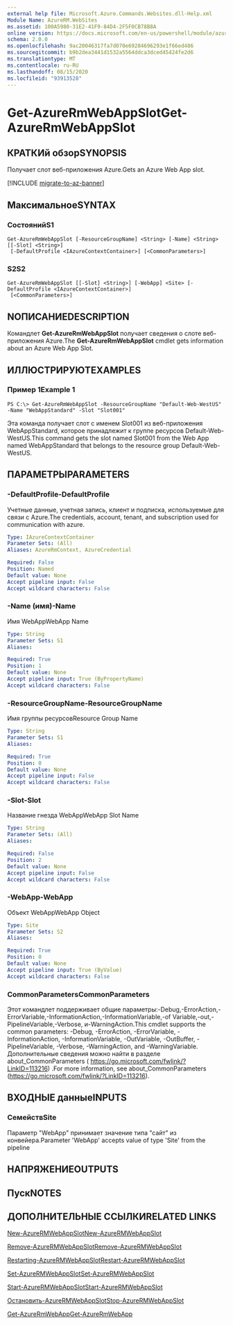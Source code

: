 ```yaml
---
external help file: Microsoft.Azure.Commands.Websites.dll-Help.xml
Module Name: AzureRM.WebSites
ms.assetid: 100A5980-31E2-41F9-84D4-2F5F0CB78B8A
online version: https://docs.microsoft.com/en-us/powershell/module/azurerm.websites/get-azurermwebappslot
schema: 2.0.0
ms.openlocfilehash: 9ac20046317fa7d070e69284696293e1f66ed486
ms.sourcegitcommit: b9b2dea3441d1532a5564ddca3dced45424fe2d6
ms.translationtype: MT
ms.contentlocale: ru-RU
ms.lasthandoff: 08/15/2020
ms.locfileid: "93913528"
---
```

# <span data-ttu-id="cbbb0-101">Get-AzureRmWebAppSlot</span><span class="sxs-lookup"><span data-stu-id="cbbb0-101">Get-AzureRmWebAppSlot</span></span>

## <span data-ttu-id="cbbb0-102">КРАТКИй обзор</span><span class="sxs-lookup"><span data-stu-id="cbbb0-102">SYNOPSIS</span></span>
<span data-ttu-id="cbbb0-103">Получает слот веб-приложения Azure.</span><span class="sxs-lookup"><span data-stu-id="cbbb0-103">Gets an Azure Web App slot.</span></span>

[!INCLUDE [migrate-to-az-banner](../../includes/migrate-to-az-banner.md)]

## <span data-ttu-id="cbbb0-104">Максимальное</span><span class="sxs-lookup"><span data-stu-id="cbbb0-104">SYNTAX</span></span>

### <span data-ttu-id="cbbb0-105">Состояний</span><span class="sxs-lookup"><span data-stu-id="cbbb0-105">S1</span></span>
```
Get-AzureRmWebAppSlot [-ResourceGroupName] <String> [-Name] <String> [[-Slot] <String>]
 [-DefaultProfile <IAzureContextContainer>] [<CommonParameters>]
```

### <span data-ttu-id="cbbb0-106">S2</span><span class="sxs-lookup"><span data-stu-id="cbbb0-106">S2</span></span>
```
Get-AzureRmWebAppSlot [[-Slot] <String>] [-WebApp] <Site> [-DefaultProfile <IAzureContextContainer>]
 [<CommonParameters>]
```

## <span data-ttu-id="cbbb0-107">NОПИСАНИЕ</span><span class="sxs-lookup"><span data-stu-id="cbbb0-107">DESCRIPTION</span></span>
<span data-ttu-id="cbbb0-108">Командлет **Get-AzureRmWebAppSlot** получает сведения о слоте веб-приложения Azure.</span><span class="sxs-lookup"><span data-stu-id="cbbb0-108">The **Get-AzureRmWebAppSlot** cmdlet gets information about an Azure Web App Slot.</span></span>

## <span data-ttu-id="cbbb0-109">ИЛЛЮСТРИРУЮТ</span><span class="sxs-lookup"><span data-stu-id="cbbb0-109">EXAMPLES</span></span>

### <span data-ttu-id="cbbb0-110">Пример 1</span><span class="sxs-lookup"><span data-stu-id="cbbb0-110">Example 1</span></span>
```
PS C:\> Get-AzureRmWebAppSlot -ResourceGroupName "Default-Web-WestUS" -Name "WebAppStandard" -Slot "Slot001"
```

<span data-ttu-id="cbbb0-111">Эта команда получает слот с именем Slot001 из веб-приложения WebAppStandard, которое принадлежит к группе ресурсов Default-Web-WestUS.</span><span class="sxs-lookup"><span data-stu-id="cbbb0-111">This command gets the slot named Slot001 from the Web App named WebAppStandard that belongs to the resource group Default-Web-WestUS.</span></span>

## <span data-ttu-id="cbbb0-112">ПАРАМЕТРЫ</span><span class="sxs-lookup"><span data-stu-id="cbbb0-112">PARAMETERS</span></span>

### <span data-ttu-id="cbbb0-113">-DefaultProfile</span><span class="sxs-lookup"><span data-stu-id="cbbb0-113">-DefaultProfile</span></span>
<span data-ttu-id="cbbb0-114">Учетные данные, учетная запись, клиент и подписка, используемые для связи с Azure.</span><span class="sxs-lookup"><span data-stu-id="cbbb0-114">The credentials, account, tenant, and subscription used for communication with azure.</span></span>

```yaml
Type: IAzureContextContainer
Parameter Sets: (All)
Aliases: AzureRmContext, AzureCredential

Required: False
Position: Named
Default value: None
Accept pipeline input: False
Accept wildcard characters: False
```

### <span data-ttu-id="cbbb0-115">-Name (имя)</span><span class="sxs-lookup"><span data-stu-id="cbbb0-115">-Name</span></span>
<span data-ttu-id="cbbb0-116">Имя WebApp</span><span class="sxs-lookup"><span data-stu-id="cbbb0-116">WebApp Name</span></span>

```yaml
Type: String
Parameter Sets: S1
Aliases: 

Required: True
Position: 1
Default value: None
Accept pipeline input: True (ByPropertyName)
Accept wildcard characters: False
```

### <span data-ttu-id="cbbb0-117">-ResourceGroupName</span><span class="sxs-lookup"><span data-stu-id="cbbb0-117">-ResourceGroupName</span></span>
<span data-ttu-id="cbbb0-118">Имя группы ресурсов</span><span class="sxs-lookup"><span data-stu-id="cbbb0-118">Resource Group Name</span></span>

```yaml
Type: String
Parameter Sets: S1
Aliases: 

Required: True
Position: 0
Default value: None
Accept pipeline input: False
Accept wildcard characters: False
```

### <span data-ttu-id="cbbb0-119">-Slot</span><span class="sxs-lookup"><span data-stu-id="cbbb0-119">-Slot</span></span>
<span data-ttu-id="cbbb0-120">Название гнезда WebApp</span><span class="sxs-lookup"><span data-stu-id="cbbb0-120">WebApp Slot Name</span></span>

```yaml
Type: String
Parameter Sets: (All)
Aliases: 

Required: False
Position: 2
Default value: None
Accept pipeline input: False
Accept wildcard characters: False
```

### <span data-ttu-id="cbbb0-121">-WebApp</span><span class="sxs-lookup"><span data-stu-id="cbbb0-121">-WebApp</span></span>
<span data-ttu-id="cbbb0-122">Объект WebApp</span><span class="sxs-lookup"><span data-stu-id="cbbb0-122">WebApp Object</span></span>

```yaml
Type: Site
Parameter Sets: S2
Aliases: 

Required: True
Position: 0
Default value: None
Accept pipeline input: True (ByValue)
Accept wildcard characters: False
```

### <span data-ttu-id="cbbb0-123">CommonParameters</span><span class="sxs-lookup"><span data-stu-id="cbbb0-123">CommonParameters</span></span>
<span data-ttu-id="cbbb0-124">Этот командлет поддерживает общие параметры:-Debug,-ErrorAction,-ErrorVariable,-InformationAction,-InformationVariable,-of Variable,-out,-PipelineVariable,-Verbose, и-WarningAction.</span><span class="sxs-lookup"><span data-stu-id="cbbb0-124">This cmdlet supports the common parameters: -Debug, -ErrorAction, -ErrorVariable, -InformationAction, -InformationVariable, -OutVariable, -OutBuffer, -PipelineVariable, -Verbose, -WarningAction, and -WarningVariable.</span></span> <span data-ttu-id="cbbb0-125">Дополнительные сведения можно найти в разделе about_CommonParameters ( https://go.microsoft.com/fwlink/?LinkID=113216) .</span><span class="sxs-lookup"><span data-stu-id="cbbb0-125">For more information, see about_CommonParameters (https://go.microsoft.com/fwlink/?LinkID=113216).</span></span>

## <span data-ttu-id="cbbb0-126">ВХОДНЫЕ данные</span><span class="sxs-lookup"><span data-stu-id="cbbb0-126">INPUTS</span></span>

### <span data-ttu-id="cbbb0-127">Семейств</span><span class="sxs-lookup"><span data-stu-id="cbbb0-127">Site</span></span>
<span data-ttu-id="cbbb0-128">Параметр "WebApp" принимает значение типа "сайт" из конвейера.</span><span class="sxs-lookup"><span data-stu-id="cbbb0-128">Parameter 'WebApp' accepts value of type 'Site' from the pipeline</span></span>

## <span data-ttu-id="cbbb0-129">НАПРЯЖЕНИЕ</span><span class="sxs-lookup"><span data-stu-id="cbbb0-129">OUTPUTS</span></span>

## <span data-ttu-id="cbbb0-130">Пуск</span><span class="sxs-lookup"><span data-stu-id="cbbb0-130">NOTES</span></span>

## <span data-ttu-id="cbbb0-131">ДОПОЛНИТЕЛЬНЫЕ ССЫЛКИ</span><span class="sxs-lookup"><span data-stu-id="cbbb0-131">RELATED LINKS</span></span>

[<span data-ttu-id="cbbb0-132">New-AzureRMWebAppSlot</span><span class="sxs-lookup"><span data-stu-id="cbbb0-132">New-AzureRMWebAppSlot</span></span>](./New-AzureRMWebAppSlot.md)

[<span data-ttu-id="cbbb0-133">Remove-AzureRMWebAppSlot</span><span class="sxs-lookup"><span data-stu-id="cbbb0-133">Remove-AzureRMWebAppSlot</span></span>](./Remove-AzureRMWebAppSlot.md)

[<span data-ttu-id="cbbb0-134">Restarting-AzureRMWebAppSlot</span><span class="sxs-lookup"><span data-stu-id="cbbb0-134">Restart-AzureRMWebAppSlot</span></span>](./Restart-AzureRMWebAppSlot.md)

[<span data-ttu-id="cbbb0-135">Set-AzureRMWebAppSlot</span><span class="sxs-lookup"><span data-stu-id="cbbb0-135">Set-AzureRMWebAppSlot</span></span>](./Set-AzureRMWebAppSlot.md)

[<span data-ttu-id="cbbb0-136">Start-AzureRMWebAppSlot</span><span class="sxs-lookup"><span data-stu-id="cbbb0-136">Start-AzureRMWebAppSlot</span></span>](./Start-AzureRMWebAppSlot.md)

[<span data-ttu-id="cbbb0-137">Остановить-AzureRMWebAppSlot</span><span class="sxs-lookup"><span data-stu-id="cbbb0-137">Stop-AzureRMWebAppSlot</span></span>](./Stop-AzureRMWebAppSlot.md)

[<span data-ttu-id="cbbb0-138">Get-AzureRmWebApp</span><span class="sxs-lookup"><span data-stu-id="cbbb0-138">Get-AzureRmWebApp</span></span>](./Get-AzureRmWebApp.md)
